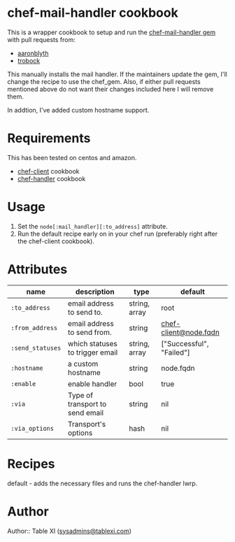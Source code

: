# chef-mail-handler cookbook

This is a wrapper cookbook to setup and run the [chef-mail-handler gem](http://github.com/kisoku/chef-handler-mail) with pull requests from:

* [aaronblyth](http://github.com/kisoku/chef-handler-mail/pull/3)
* [trobock](http://github.com/kisoku/chef-handler-mail/pull/5)

This manually installs the mail handler.  If the maintainers update the gem, I'll change the recipe to use the chef_gem. Also, if either pull requests mentioned above do not want their changes included here I will remove them.

In addtion, I've added custom hostname support.

# Requirements

This has been tested on centos and amazon.

* [chef-client](http://github.com/opscode-cookbooks/chef-client) cookbook
* [chef-handler](http://github.com/opscode-cookbooks/chef-handler) cookbook

# Usage

1. Set the `node[:mail_handler][:to_address]` attribute.
2. Run the default recipe early on in your chef run (preferably right after the chef-client cookbook).

# Attributes

name | description | type | default
--- | --- | --- | ---
`:to_address` | email address to send to. |  string, array | root
`:from_address` | email address to send from. |  string | chef-client@node.fqdn
`:send_statuses` | which statuses to trigger email | string, array | ["Successful", "Failed"]
`:hostname` | a custom hostname | string | node.fqdn
`:enable` | enable handler | bool | true
`:via` | Type of transport to send email | string | nil
`:via_options` | Transport's options | hash | nil

# Recipes

default - adds the necessary files and runs the chef-handler lwrp.

# Author

Author:: Table XI (<sysadmins@tablexi.com>)
